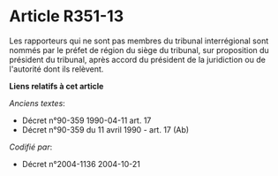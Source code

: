 # Article R351-13

Les rapporteurs qui ne sont pas membres du tribunal interrégional sont nommés par le préfet de région du siège du tribunal,
sur proposition du président du tribunal, après accord du président de la juridiction ou de l'autorité dont ils relèvent.

**Liens relatifs à cet article**

_Anciens textes_:

  - Décret n°90-359 1990-04-11 art. 17
  - Décret n°90-359 du 11 avril 1990 - art. 17 (Ab)

_Codifié par_:

  - Décret n°2004-1136 2004-10-21
